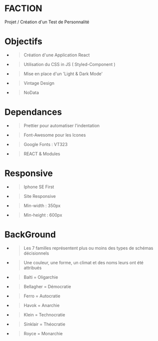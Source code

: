 # FACTION
Projet / Création d'un Test de Personnalité

# Objectifs 
- > Création d'une Application React  
- > Utilisation du CSS in JS ( Styled-Component ) 
- > Mise en place d'un 'Light & Dark Mode'
- > Vintage Design
- > NoData

# Dependances
- > Prettier pour automatiser l'indentation
- > Font-Awesome pour les Icones
- > Google Fonts : VT323
- > REACT & Modules

# Responsive 
- > Iphone SE First 
- > Site Responsive 
- > Min-width : 350px
- > Min-height : 600px

# BackGround
- > Les 7 familles représentent plus ou moins des types de schémas décisionnels 
- > Une couleur, une forme, un climat et des noms leurs ont été attribués
- > Balti = Oligarchie
- > Bellagher = Démocratie
- > Ferro = Autocratie
- > Havok = Anarchie
- > Klein = Technocratie
- > Sinklair = Théocratie
- > Royce = Monarchie
